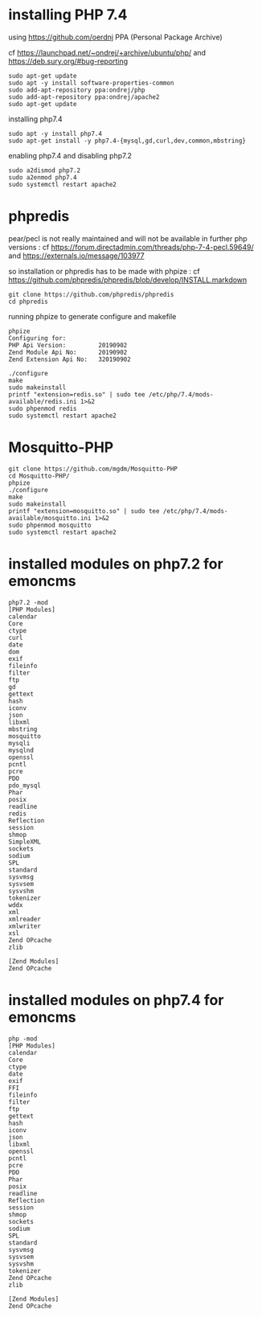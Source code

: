 # installing PHP 7.4

using https://github.com/oerdnj PPA (Personal Package Archive)

cf https://launchpad.net/~ondrej/+archive/ubuntu/php/ and https://deb.sury.org/#bug-reporting

```
sudo apt-get update
sudo apt -y install software-properties-common
sudo add-apt-repository ppa:ondrej/php
sudo add-apt-repository ppa:ondrej/apache2
sudo apt-get update
```
installing php7.4
```
sudo apt -y install php7.4
sudo apt-get install -y php7.4-{mysql,gd,curl,dev,common,mbstring}
```
enabling php7.4 and disabling php7.2
```
sudo a2dismod php7.2
sudo a2enmod php7.4
sudo systemctl restart apache2
```
# phpredis

pear/pecl is not really maintained and will not be available in further php versions : cf https://forum.directadmin.com/threads/php-7-4-pecl.59649/ and https://externals.io/message/103977

so installation or phpredis has to be made with phpize : cf https://github.com/phpredis/phpredis/blob/develop/INSTALL.markdown

```
git clone https://github.com/phpredis/phpredis
cd phpredis
```
running phpize to generate configure and makefile
```
phpize
Configuring for:
PHP Api Version:         20190902
Zend Module Api No:      20190902
Zend Extension Api No:   320190902
```
```
./configure
make
sudo makeinstall
printf "extension=redis.so" | sudo tee /etc/php/7.4/mods-available/redis.ini 1>&2
sudo phpenmod redis
sudo systemctl restart apache2
```
# Mosquitto-PHP

```
git clone https://github.com/mgdm/Mosquitto-PHP
cd Mosquitto-PHP/
phpize
./configure
make
sudo makeinstall
printf "extension=mosquitto.so" | sudo tee /etc/php/7.4/mods-available/mosquitto.ini 1>&2
sudo phpenmod mosquitto
sudo systemctl restart apache2
```

# installed modules on php7.2 for emoncms
```
php7.2 -mod
[PHP Modules]
calendar
Core
ctype
curl
date
dom
exif
fileinfo
filter
ftp
gd
gettext
hash
iconv
json
libxml
mbstring
mosquitto
mysqli
mysqlnd
openssl
pcntl
pcre
PDO
pdo_mysql
Phar
posix
readline
redis
Reflection
session
shmop
SimpleXML
sockets
sodium
SPL
standard
sysvmsg
sysvsem
sysvshm
tokenizer
wddx
xml
xmlreader
xmlwriter
xsl
Zend OPcache
zlib

[Zend Modules]
Zend OPcache
```
# installed modules on php7.4 for emoncms
```
php -mod
[PHP Modules]
calendar
Core
ctype
date
exif
FFI
fileinfo
filter
ftp
gettext
hash
iconv
json
libxml
openssl
pcntl
pcre
PDO
Phar
posix
readline
Reflection
session
shmop
sockets
sodium
SPL
standard
sysvmsg
sysvsem
sysvshm
tokenizer
Zend OPcache
zlib

[Zend Modules]
Zend OPcache
```
